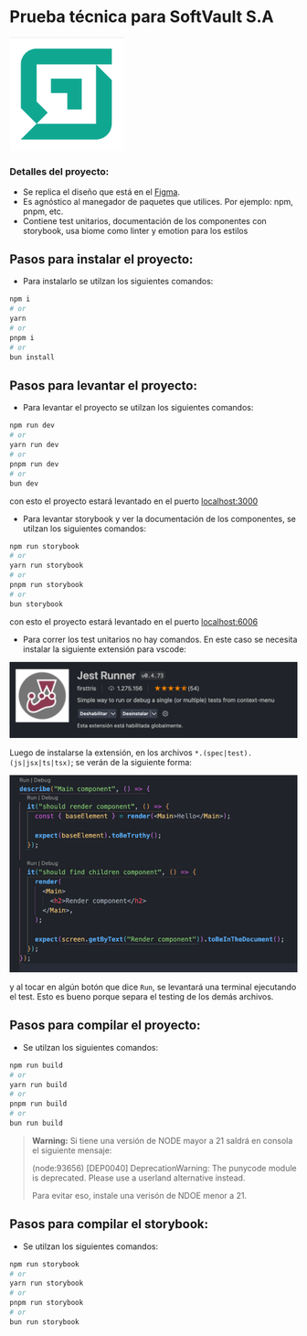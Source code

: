 # Prueba técnica para SoftVault S.A

<img width="200" src="./public/soft-vault-logo.png" />

### Detalles del proyecto:

- Se replica el diseño que está en el [Figma](https://www.figma.com/design/tNFl8x5qGpCENxRJcAsIbB/Figma-Martin).
- Es agnóstico al manegador de paquetes que utilices. Por ejemplo: npm, pnpm, etc.
- Contiene test unitarios, documentación de los componentes con storybook, usa biome como linter y emotion para los estilos

## Pasos para instalar el proyecto:

- Para instalarlo se utilzan los siguientes comandos:

```bash
npm i
# or
yarn
# or
pnpm i
# or
bun install
```

## Pasos para levantar el proyecto:

- Para levantar el proyecto se utilzan los siguientes comandos:

```bash
npm run dev
# or
yarn run dev
# or
pnpm run dev
# or
bun dev
```

con esto el proyecto estará levantado en el puerto [localhost:3000](http://localhost:3000/)

- Para levantar storybook y ver la documentación de los componentes, se utilzan los siguientes comandos:

```bash
npm run storybook
# or
yarn run storybook
# or
pnpm run storybook
# or
bun storybook
```

con esto el proyecto estará levantado en el puerto [localhost:6006](http://localhost:6006/)

- Para correr los test unitarios no hay comandos. En este caso se necesita instalar la siguiente extensión para vscode:

<img width="1000" src="./public/extension-jest.png" />

Luego de instalarse la extensión, en los archivos `*.(spec|test).(js|jsx|ts|tsx)`; se verán de la siguiente forma:

<img width="1000" src="./public/code-test.png" />

y al tocar en algún botón que dice `Run`, se levantará una terminal ejecutando el test. Esto es bueno porque separa el testing de los demás archivos.

## Pasos para compilar el proyecto:

- Se utilzan los siguientes comandos:

```bash
npm run build
# or
yarn run build
# or
pnpm run build
# or
bun run build
```

> **Warning:** Si tiene una versión de NODE mayor a 21 saldrá en consola el siguiente mensaje:
>
> (node:93656) [DEP0040] DeprecationWarning: The punycode module is deprecated. Please use a userland alternative instead.
>
> Para evitar eso, instale una verisón de NDOE menor a 21.

## Pasos para compilar el storybook:

- Se utilzan los siguientes comandos:

```bash
npm run storybook
# or
yarn run storybook
# or
pnpm run storybook
# or
bun run storybook
```
